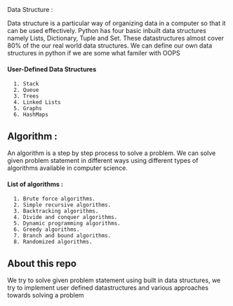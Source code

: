 <snippet>
  <content><![CDATA[

## Data Structure :
  Data structure is a particular way of organizing data in a computer so that it can be used effectively.
  Python has four basic inbuilt data structures namely Lists, Dictionary, Tuple and Set.
  These datastructures almost cover 80% of the our real world data structures.
  We can define our own data structures in python if we are some what familer with OOPS
  #### User-Defined Data Structures
      1. Stack
      2. Queue
      3. Trees
      4. Linked Lists
      5. Graphs
      6. HashMaps
  
## Algorithm :
   An algorithm is a step by step process to solve a problem.
   We can solve given problem statement in different ways using different types of algorithms available in computer science.
   #### List of algorithms :
      1. Brute force algorithms.
      2. Simple recursive algorithms.
      3. Backtracking algorithms.
      4. Divide and conquer algorithms.
      5. Dynamic programming algorithms.
      6. Greedy algorithms.
      7. Branch and bound algorithms.
      8. Randomized algorithms.
## About this repo
We try to solve given problem statement using built in data structures, we try to implement user defined datastructures and various approaches towards solving a problem
</content>
  <tabTrigger></tabTrigger>
</snippet>
